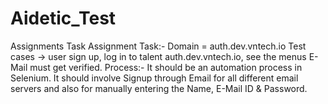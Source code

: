 # Aidetic_Test
Assignments Task
Assignment Task:- Domain = auth.dev.vntech.io
Test cases -> user sign up, log in to talent  auth.dev.vntech.io, see the menus E-Mail must get verified.
Process:-
It should be an automation process in Selenium.
It should involve Signup through Email for all different email servers and also for manually entering the Name, E-Mail ID & Password.
